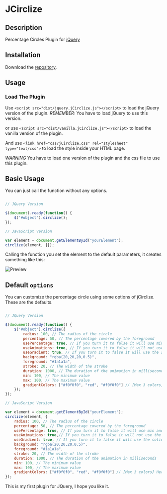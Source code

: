 # JCirclize

## Description

Percentage Circles Plugin for [jQuery](https://jquery.com/)

## Installation

Download the [repository][repo].

## Usage

### Load The Plugin

Use `<script src="dist/jquery.jCirclize.js"></script>` to load the jQuery version of the plugin.
*REMEMBER:* You have to load jQuery to use this version.

or use `<script src="dist/vanilla.jCirclize.js"></script>` to load the vanilla version of the plugin.

And use `<link href="css/jCirclize.css" rel="stylesheet" type="text/css">` to load the style inside your HTML page.

*WARNING* You have to load one version of the plugin and the css file to use this plugin.

## Basic Usage

You can just call the function without any options.

~~~javascript

// JQuery Version

$(document).ready(function() {
    $('#object').circlize();
});

// JavaScript Version

var element = document.getElementById("yourElement");
circlize(element, {});


~~~

Calling the function you set the element to the default parameters, it creates something like this:

![Preview](https://i.imgur.com/bqkjhDO.png)

## Default `options`

You can customize the percentage circle using some options of jCirclize. These are the defaults.

~~~javascript

// JQuery Version

$(document).ready(function() {
    $('#object').circlize({
		radius: 100, // The radius of the circle
		percentage: 50, // The percentage covered by the foreground
		usePercentage: true, // If you turn it to false it will use min and max
		useAnimations: true, // If you turn it to false it will not use the animations
		useGradient: true, // If you turn it to false it will use the solid color of the foreground
		background: "rgba(20,20,20,0.5)",
		foreground: "#1a1a1a",
		stroke: 20, // The width of the stroke
		duration: 1000, // The duration of the animation in milliseconds
		min: 100, // The minimum value
		max: 100, // The maximum value
		gradientColors: ["#f0f0f0", "red", "#f0f0f0"] // [Max 3 colors] Here you can set the colors of the gradients
	});
});

// JavaScript Version

var element = document.getElementById("yourElement");
circlize(element, {
	radius: 100, // The radius of the circle
	percentage: 50, // The percentage covered by the foreground
	usePercentage: true, // If you turn it to false it will use min and max
	useAnimations: true,// If you turn it to false it will not use the animations
	useGradient: true, // If you turn it to false it will use the solid color of the foreground
	background: "rgba(20,20,20,0.5)",
	foreground: "#1a1a1a",
	stroke: 20, // The width of the stroke
	duration: 1000, // The duration of the animation in milliseconds
	min: 100, // The minimum value
	max: 100, // The maximum value
	gradientColors: ["#f0f0f0", "red", "#f0f0f0"] // [Max 3 colors] Here you can set the colors of the gradients
});

~~~

This is my first plugin for JQuery, I hope you like it.

[repo]: https://github.com/francescovallone/jCirclize/archive/master.zip
